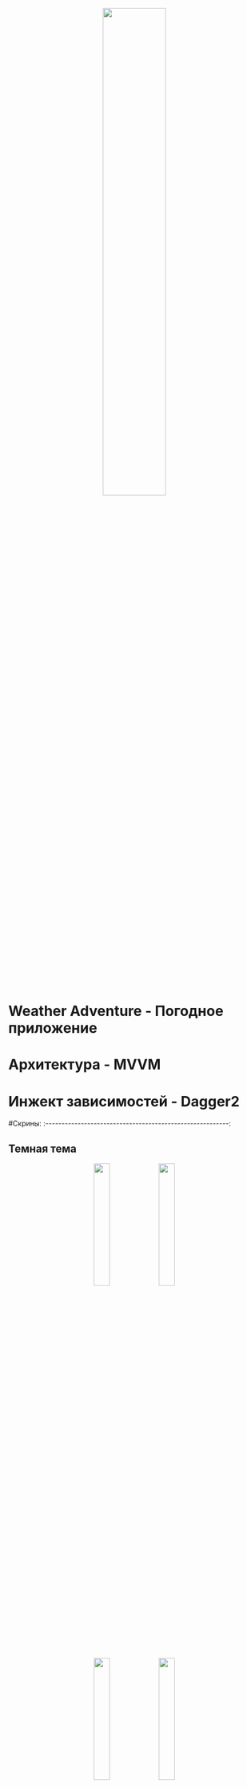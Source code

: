 <p align="center"> 
  <img src="https://user-images.githubusercontent.com/91745398/216507645-d50f07a8-ac1c-423b-b807-03c55547c4e7.png" width =50% height= 50%>
  </p>


# Weather Adventure - Погодное приложение

# Архитектура - MVVM

# Инжект зависимостей - Dagger2

#Скрины:
:---------------------------------------------------------:
## **Темная тема**
<p align="center"> 
  <img src="https://user-images.githubusercontent.com/91745398/216532512-c0ea99cf-b735-436c-aed4-42178f31b1fe.jpg" width =25% height= 25%>
  <img src ="https://user-images.githubusercontent.com/91745398/216532512-c0ea99cf-b735-436c-aed4-42178f31b1fe.jpg" width =25% height= 25%>
  </p>

<p align="center"> 
  <img src ="https://user-images.githubusercontent.com/91745398/216532506-a625c366-ae2c-4fdd-b52c-529023cc56e8.jpg" width =25% height= 25%>
  <img src ="https://user-images.githubusercontent.com/91745398/216532504-f8c12350-7ef4-46f6-b8d0-445481b83e36.jpg" width =25% height= 25%>
  </p>

<p align="center"> 
  <img src ="https://user-images.githubusercontent.com/91745398/216505824-b375421a-8c8f-42fe-9770-3b7140f11d31.jpg" width =25% height= 25%>
  <img src ="https://user-images.githubusercontent.com/91745398/216532500-8fc50425-3d5c-4031-97b0-3fae5465ce72.jpg" width =25% height= 25%>
  <img src ="https://user-images.githubusercontent.com/91745398/216532493-ff6055f2-daa6-4023-ac1b-05af2350e092.jpg" width =25% height= 25%>
  </p>
  
## **Светлая тема**
<p align="center"> 
  <img src ="https://user-images.githubusercontent.com/91745398/216532510-94ba795b-dedc-4e0b-9872-97e18fdf56a9.jpg" width =25% height= 25%>
  <img src ="(https://user-images.githubusercontent.com/91745398/216532508-f0b7b826-e6e1-480f-b804-64eeacba1adb.jpg" width =25% height= 25%>
  </p>
  
<p align="center">   
  <img src ="https://user-images.githubusercontent.com/91745398/216532501-33fbae31-48eb-4113-bbaf-5554af488770.jpg" width =25% height= 25%>
  <img src ="https://user-images.githubusercontent.com/91745398/216505784-3bb6b90e-25f9-41e5-b9d6-ae20f3f9e377.jpg" width =25% height= 25%>
  <img src ="https://user-images.githubusercontent.com/91745398/216532495-c5395a5f-4d10-4756-81c2-714f0e3bb2f2.jpg" width =25% height= 25%>
  </p>
